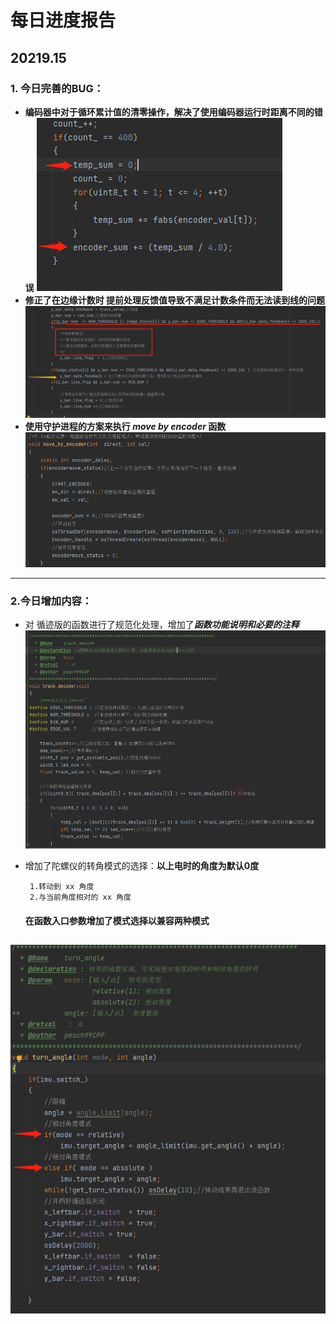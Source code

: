 # 每日进度报告
## 20219.15
  ### 1. 今日完善的BUG：
   - **编码器中对于循环累计值的清零操作，解决了使用编码器运行时距离不同的错误**
     ![img_1.png](img_1.png)
   - **修正了在边缘计数时 提前处理反馈值导致不满足计数条件而无法读到线的问题**
   ![img_2.png](img_2.png)
   - **使用守护进程的方案来执行 ***move by encoder*** 函数**
   ![img_3.png](img_3.png)
---
   ### 2.今日增加内容：
   - 对 循迹版的函数进行了规范化处理，增加了***函数功能说明和必要的注释***
     ![img_4.png](img_4.png)
   - 增加了陀螺仪的转角模式的选择：**以上电时的角度为默认0度** 

          1.转动到 xx 角度
          2.与当前角度相对的 xx 角度
     #### 在函数入口参数增加了模式选择以兼容两种模式
![img_5.png](img_5.png)
   ---